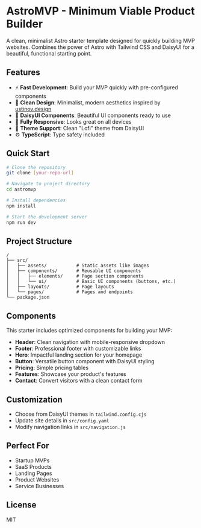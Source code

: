 # AstroMVP - Minimum Viable Product Builder

A clean, minimalist Astro starter template designed for quickly building MVP websites. Combines the power of Astro with Tailwind CSS and DaisyUI for a beautiful, functional starting point.

## Features

- ⚡️ **Fast Development**: Build your MVP quickly with pre-configured components
- 🎨 **Clean Design**: Minimalist, modern aesthetics inspired by [ustinov.design](https://ustinov.design/)
- 🧩 **DaisyUI Components**: Beautiful UI components ready to use
- 📱 **Fully Responsive**: Looks great on all devices
- 🌙 **Theme Support**: Clean "Lofi" theme from DaisyUI
- ⚙️ **TypeScript**: Type safety included

## Quick Start

```bash
# Clone the repository
git clone [your-repo-url]

# Navigate to project directory
cd astromvp

# Install dependencies
npm install

# Start the development server
npm run dev
```

## Project Structure

```
/
├── src/
│   ├── assets/           # Static assets like images
│   ├── components/       # Reusable UI components
│   │   ├── elements/     # Page section components
│   │   └── ui/           # Basic UI components (buttons, etc.)
│   ├── layouts/          # Page layouts
│   └── pages/            # Pages and endpoints
└── package.json
```

## Components

This starter includes optimized components for building your MVP:

- **Header**: Clean navigation with mobile-responsive dropdown
- **Footer**: Professional footer with customizable links
- **Hero**: Impactful landing section for your homepage
- **Button**: Versatile button component with DaisyUI styling
- **Pricing**: Simple pricing tables
- **Features**: Showcase your product's features
- **Contact**: Convert visitors with a clean contact form

## Customization

- Choose from DaisyUI themes in `tailwind.config.cjs`
- Update site details in `src/config.yaml`
- Modify navigation links in `src/navigation.js`

## Perfect For

- Startup MVPs
- SaaS Products
- Landing Pages
- Product Websites
- Service Businesses

## License

MIT
